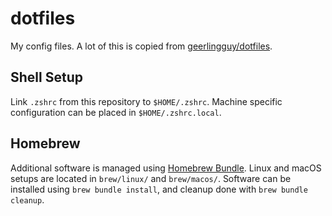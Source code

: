 # dotfiles

My config files.  A lot of this is copied from [geerlingguy/dotfiles](https://github.com/geerlingguy/dotfiles).

## Shell Setup

Link `.zshrc` from this repository to `$HOME/.zshrc`.  Machine specific configuration can be placed in
`$HOME/.zshrc.local`.

## Homebrew

Additional software is managed using [Homebrew Bundle](https://github.com/Homebrew/homebrew-bundle).  Linux and macOS
setups are located in `brew/linux/` and `brew/macos/`.  Software can be installed using `brew bundle install`, and
cleanup done with `brew bundle cleanup`.

